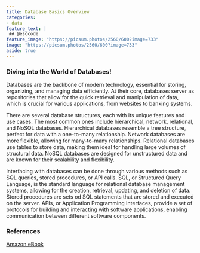 ```yaml
---
title: Database Basics Overview
categories:
- data
feature_text: |
 ## @esccode
feature_image: "https://picsum.photos/2560/600?image=733"
image: "https://picsum.photos/2560/600?image=733"
aside: true
---
```


<!-- ## Database Fundamental

### Explain database concepts and the purpose od a database

### Compare and contrast various database structures

### Summarize methods used to interface with databases -->

### Diving into the World of Databases!

Databases are the backbone of modern technology, essential for storing, organizing, and managing data efficiently. At their core, databases server as repositories that allow for the quick retrieval and manipulation of data, which is crucial for various applications, from websites to banking systems.

There are several database structures, each with its unique features and use cases. The most common ones include hierarchical, network, relational, and NoSQL databases. Hierarchical databases resemble a tree structure, perfect for data with a one-to-many relationship. Network databases are more flexible, allowing for many-to-many relationships. Relational databases use tables to store data, making them ideal for handling large volumes of structural data. NoSQL databases are designed for unstructured data and are known for their scalability and flexibility.

Interfacing with databases can be done through various methods such as SQL queries, stored procedures, or API calls. SQL, or Structured Query Language, is the standard language for relational database management systems, allowing for the creation, retrieval, updating, and deletion of data. Stored procedures are sets od SQL statements that are stored and executed on the server. APIs, or Application Programming Interfaces, provide a set of protocols for building and interacting with software applications, enabling communication between different software components.

### References

[Amazon eBook](https://www.amazon.com/dp/B0DCV1H46H)
